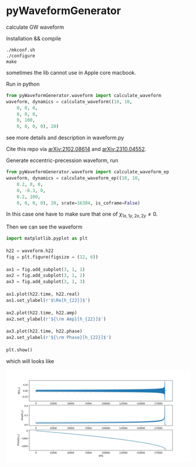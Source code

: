 # pyWaveformGenerator
calculate GW waveform

Installation && compile
```
./mkconf.sh
./configure
make
```
sometimes the lib cannot use in Apple core macbook.


Run in python
```python
from pyWaveformGenerator.waveform import calculate_waveform
waveform, dynamics = calculate_waveform((10, 10, 
	0, 0, 0, 
	0, 0, 0, 
	0, 100, 
	0, 0, 0, 0), 20)
```
see more details and description in waveform.py

Cite this repo via [arXiv:2102.08614](https://arxiv.org/abs/2102.08614)  and [arXiv:2310.04552](https://arxiv.org/abs/2310.04552).

Generate eccentric-precession waveform, run

```python
from pyWaveformGenerator.waveform import calculate_waveform_ep
waveform, dynamics = calculate_waveform_ep((10, 10, 
	0.2, 0, 0, 
	0, -0.3, 0, 
	0.2, 100, 
	0, 0, 0, 0), 20, srate=16384, is_coframe=False)
```

In this case one have to make sure that one of $\chi_{1x,1y,2x,2y}\neq0$.

Then we can see the waveform

```Python
import matplotlib.pyplot as plt

h22 = waveform.h22
fig = plt.figure(figsize = (12, 6))

ax1 = fig.add_subplot(3, 1, 1)
ax2 = fig.add_subplot(3, 1, 2)
ax3 = fig.add_subplot(3, 1, 3)

ax1.plot(h22.time, h22.real)
ax1.set_ylabel(r'$\Re[h_{22}]$')

ax2.plot(h22.time, h22.amp)
ax2.set_ylabel(r'${\rm Amp}[h_{22}]$')

ax3.plot(h22.time, h22.phase)
ax2.set_ylabel(r'${\rm Phase}[h_{22}]$')

plt.show()
```

which will looks like

![plot](./figures/example.jpg)
